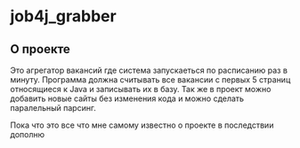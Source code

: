 # job4j_grabber

## О проекте

Это агрегатор вакансий где система запускаеться по расписанию раз в минуту.
Программа должна считывать все вакансии c первых 5 страниц относящиеся к Java и записывать их в базу.
Так же в проект можно добавить новые сайты без изменения кода и можно сделать паралельный парсинг.

Пока что это все что мне самому известно о проекте в последствии дополню